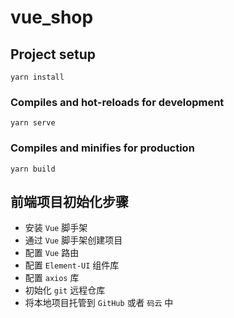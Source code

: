 # vue_shop

## Project setup
```
yarn install
```

### Compiles and hot-reloads for development
```
yarn serve
```

### Compiles and minifies for production
```
yarn build
```

## 前端项目初始化步骤
- 安装 `Vue` 脚手架
- 通过 `Vue` 脚手架创建项目
- 配置 `Vue` 路由
- 配置 `Element-UI` 组件库
- 配置 `axios` 库
- 初始化 `git` 远程仓库
- 将本地项目托管到 `GitHub` 或者 `码云` 中



